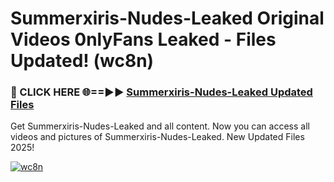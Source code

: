 # Summerxiris-Nudes-Leaked Original Videos 0nlyFans Leaked - Files Updated! (wc8n)

<h3>🔴 CLICK HERE 🌐==►► <a href="https://tinyurl.com/5h6xmrr3" rel="nofollow">Summerxiris-Nudes-Leaked Updated Files</a></h3>

Get Summerxiris-Nudes-Leaked and all content. Now you can access all videos and pictures of Summerxiris-Nudes-Leaked. New Updated Files 2025!

[![wc8n](https://i.imgur.com/KVD873Z.gif)](https://tinyurl.com/5h6xmrr3)
